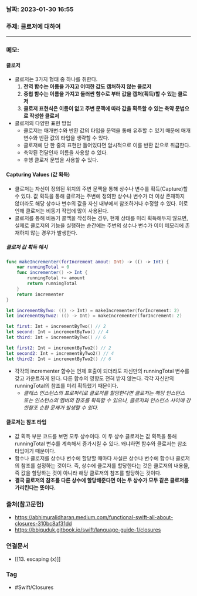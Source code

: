 ### 날짜: 2023-01-30 16:55

### 주제:  클로저에 대하여
---
### 메모: 
#### 클로저
- 클로저는 3가지 형태 중 하나를 취한다. 
	1. **전역 함수는 이름을 가지고 어떠한 값도 캡처하지 않는 클로저** 
	2. **중첩 함수는 이름을 가지고 둘러싼 함수로 부터 값을 캡처(획득)할 수 있는 클로저**
	3. **클로저 표현식은 이름이 없고 주변 문맥에 따라 값을 획득할 수 있는 축약 문법으로 작성한 클로저**
- 클로저의 다양한 표현 방법
	- 클로저는 매개변수와 반환 값의 타입을 문맥을 통해 유추할 수 있기 때문에 매개변수와 반환 값의 타입을 생략할 수 있다. 
	- 클로저에 단 한 줄의 표현만 들어있다면 암시적으로 이를 반환 값으로 취급한다. 
	- 축약된 전달인자 이름을 사용할 수 있다. 
	- 후행 클로저 문법을 사용할 수 있다. 
#### Capturing Values (값 획득)
- 클로저는 자신이 정의된 위치의 주변 문맥을 통해 상수나 변수를 획득(Capture)할 수 있다. 값 획득을 통해 클로저는 주변에 정의한 상수나 변수가 더 이상 존재하지 않더라도 해당 상수나 변수의 값을 자신 내부에서 참조하거나 수정할 수 있다. 이로인해 클로저는 비동기 작업에 많이 사용된다. 
- 클로저를 통해 비동기 콜백을 작성하는 경우, 현재 상태를 미리 획득해두지 않으면, 실제로 클로저의 기능을 실행하는 순간에는 주변의 상수나 변수가 이미 메모리에 존재하지 않는 경우가 발생한다. 
##### 클로저 값 획득 예시 
~~~ swift 
func makeIncrementer(forIncrement amout: Int) -> (() -> Int) { 
	var runningTotal = 0 
	func incrementer() -> Int { 
		runningTotal += amount 
		return runningTotal
	}
	return incrementer
}

let incrementByTwo: (() -> Int) = makeIncrementer(forIncrement: 2)
let incrementByTwo2: (() -> Int) = makeIncrementer(forIncrement: 2)

let first: Int = incrementByTwo() // 2
let second: Int = incrementByTwo() // 4 
let third: Int = incrementByTwo() // 6

let first2: Int = incrementByTwo2() // 2
let second2: Int = incrementByTwo2() // 4 
let third2: Int = incrementByTwo2() // 6
~~~
- 각각의 incrementer 함수는 언제 호출이 되더라도 자신만의 runningTotal 변수를 갖고 카운트하게 된다. 다른 함수의 영향도 전혀 받지 않는다. 각각 자신만의 runningTotal의 참조를 미리 획득했기 때문이다.
	- *클래스 인스턴스의 프로퍼티로 클로저를 할당한다면 클로저는 해당 인스턴스 또는 인스턴스의 멤버의 참조를 획득할 수 있으나, 클로저와 인스턴스 사이에 강한참조 순환 문제가 발생할 수 있다.* 
#### 클로저는 참조 타입 
- 값 획득 부분 코드를 보면 모두 상수이다. 이 두 상수 클로저는 값 획득을 통해 runningTotal 변수를 계속해서 증가시킬 수 있다. 왜냐하면 함수와 클로저는 참조 타입이기 때문이다. 
- 함수나 클로저를 상수나 변수에 할당할 때마다 사실은 상수나 변수에 함수나 클로저의 참조를 설정하는 것이다. 즉, 상수에 클로저를 할당한다는 것은 클로저의 내용물, 즉 값을 할당하는 것이 아니라 해당 클로저의 참조를 할당하는 것이다.
- **결국 클로저의 참조를 다른 상수에 할당해준다면 이는 두 상수가 모두 같은 클로저를 가리킨다는 뜻이다.** 

### 출처(참고문헌) 
- https://abhimuralidharan.medium.com/functional-swift-all-about-closures-310bc8af31dd
- https://bbiguduk.gitbook.io/swift/language-guide-1/closures

### 연결문서 
- [[13. escaping (x)]]

### Tag
- #Swift/Closures 